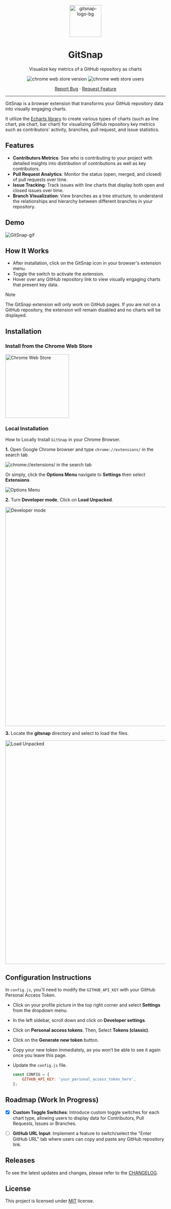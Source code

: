 <div align="center">
<p align="center">
  <img width="100" src="https://github.com/user-attachments/assets/44ebc490-691b-4b38-89b1-dcab2afb354d" alt="gitsnap-logo-bg">
</p>

 <h1>GitSnap</h1>
 <p>Visualize key metrics of a GitHub repository as charts</p>
</div>

<div align="center">
   <img src="https://badgen.net/chrome-web-store/v/gkeemliblioicebplmgekbmpdleogmpg?icon=chrome&color=607cd2" alt="chrome web store version">
   <img src="https://badgen.net/chrome-web-store/users/gkeemliblioicebplmgekbmpdleogmpg?icon=chrome&color=607cd2" alt="chrome web store users">
</div> 
<p align="center">
  <a href="https://github.com/frankiefab100/gitsnap/issues/new/choose">Report Bug</a>
    ·
    <a href="https://github.com/frankiefab100/gitsnap/issues/new/choose">Request Feature</a>
</p>

---
GitSnap is a browser extension that transforms your GitHub repository data into visually engaging charts.

It utilize the [Echarts library](https://echarts.apache.org/) to create various types of charts (such as line chart, pie chart, bar chart) for visualizing GitHub repository key metrics such as contributors' activity, branches, pull request, and issue statistics.

## Features

- **Contributors Metrics**: See who is contributing to your project with detailed insights into distribution of contributions as well as key contributors.
- **Pull Request Analytics**: Monitor the status (open, merged, and closed) of pull requests over time.
- **Issue Tracking**: Track issues with line charts that display both open and closed issues over time.
- **Branch Visualization**: View branches as a tree structure, to understand the relationships and hierarchy between different branches in your repository.

## Demo

![GitSnap-gif](https://github.com/user-attachments/assets/26eab250-353e-4ca0-bc88-3a39a27ac47c)

## How It Works

- After installation, click on the GitSnap icon in your browser's extension menu.
- Toggle the switch to activate the extension.
- Hover over any GitHub repository link to view visually engaging charts that present key data.

> [!NOTE]
>
> The GitSnap extension will only work on GitHub pages. If you are not on a GitHub repository, the extension will remain disabled and no charts will be displayed.


## Installation

### Install from the Chrome Web Store
<a href="https://chromewebstore.google.com/detail/gitsnap/gkeemliblioicebplmgekbmpdleogmpg" target="_blank"><img src="https://github.com/user-attachments/assets/c9349de6-ccfe-4bd0-a4b0-650a4553582d" alt="Chrome Web Store" style="width:200px"/></a>

### Local Installation

How to Locally Install `GitSnap` in your Chrome Browser.

**1.** Open Google Chrome browser and type `chrome://extensions/` in the search tab.
<!-- screenshot here -->
![chrome://extensions/ in the search tab](https://github.com/user-attachments/assets/9ae3d6a7-0c98-4d58-b69c-d1a9abe731a5)


Or simply, click the **Options Menu** navigate to **Settings** then select **Extensions**

<!-- screenshot here -->
![Options Menu](https://github.com/user-attachments/assets/4b5ea4d8-1804-4419-8f70-24881b732e3f)


**2.** Turn **Developer mode**, Click on **Load Unpacked**.
<!-- screenshot here -->
<img width="688" alt="Developer mode" src="https://github.com/user-attachments/assets/e29e15b3-447b-4f7c-bbe9-fad0b5de2a47">


**3.** Locate the **gitsnap** directory and select to load the files.
<!-- screenshot here -->
<img width="702" alt="Load Unpacked" src="https://github.com/user-attachments/assets/fea7c4fa-0b11-49db-9cb0-b28d5bb3dbdf">

## Configuration Instructions

In `config.js`, you'll need to modify the `GITHUB_API_KEY` with your GitHub Personal Access Token.

- Click on your profile picture in the top right corner and select **Settings** from the dropdown menu.
- In the left sidebar, scroll down and click on **Developer settings**.
- Click on **Personal access tokens**. Then, Select **Tokens (classic)**.
- Click on the **Generate new token** button.
- Copy your new token immediately, as you won’t be able to see it again once you leave this page.
- Update the `config.js` file.
  
     ```javascript
     const CONFIG = {
         GITHUB_API_KEY: 'your_personal_access_token_here',
     };
     ```

## Roadmap (Work In Progress)
- [x] **Custom Toggle Switches**: Introduce custom toggle switches for each chart type, allowing users to display data for Contributors, Pull Requests, Issues or Branches.
- [ ] **GitHub URL Input**: Implement a feature to switch/select the "Enter GitHub URL" tab where users can copy and paste any GitHub repository link.


## Releases

To see the latest updates and changes, please refer to the [CHANGELOG](https://github.com/frankiefab100/gitsnap/blob/main/CHANGELOG.md).

## License

This project is licensed under [MIT](https://opensource.org/license/mit) license.
